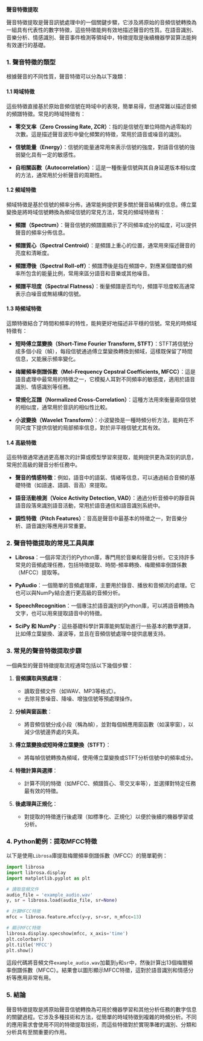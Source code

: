 **聲音特徵提取**

聲音特徵提取是聲音訊號處理中的一個關鍵步驟，它涉及將原始的音頻信號轉換為一組具有代表性的數字特徵，這些特徵能夠有效地描述聲音的性質。在語音識別、音樂分析、情感識別、聲音事件檢測等領域中，特徵提取是後續機器學習算法能夠有效運行的基礎。

### 1. **聲音特徵的類型**

根據聲音的不同性質，聲音特徵可以分為以下幾類：

#### 1.1 時域特徵
這些特徵直接基於原始音頻信號在時域中的表現，簡單易得，但通常難以描述音頻的頻譜特徵。常見的時域特徵有：

- **零交叉率（Zero Crossing Rate, ZCR）**：指的是信號在單位時間內過零點的次數。這是描述聲音波形中變化頻繁的特徵，常用於語音或噪音的識別。
  
- **信號能量（Energy）**：信號的能量通常用來表示信號的強度，對語音信號的強弱變化具有一定的敏感性。

- **自相關函數（Autocorrelation）**：這是一種衡量信號與其自身延遲版本相似度的方法，通常用於分析聲音的周期性。

#### 1.2 頻域特徵
頻域特徵是基於信號的頻率分佈，通常能夠提供更多關於聲音結構的信息。傅立葉變換是將時域信號轉換為頻域信號的常見方法，常見的頻域特徵有：

- **頻譜（Spectrum）**：聲音信號的頻譜圖顯示了不同頻率成分的幅度，可以提供聲音的頻率分佈信息。

- **頻譜質心（Spectral Centroid）**：是頻譜上重心的位置，通常用來描述聲音的亮度和清晰度。

- **頻譜滯後（Spectral Roll-off）**：頻譜滯後是指在頻譜中，對應某個閾值的頻率所包含的能量比例，常用來區分語音和音樂或其他噪音。

- **頻譜平坦度（Spectral Flatness）**：衡量頻譜是否均勻，頻譜平坦度較高通常表示白噪音或無結構的信號。

#### 1.3 時頻域特徵
這類特徵結合了時間和頻率的特性，能夠更好地描述非平穩的信號。常見的時頻域特徵有：

- **短時傅立葉變換（Short-Time Fourier Transform, STFT）**：STFT將信號分成多個小段（幀），每段信號通過傅立葉變換轉換到頻域，這樣既保留了時間信息，又能展示頻率變化。

- **梅爾頻率倒譜係數（Mel-Frequency Cepstral Coefficients, MFCC）**：這是語音處理中最常用的特徵之一，它模擬人耳對不同頻率的敏感度，適用於語音識別、情感識別等任務。

- **常規化互譜（Normalized Cross-Correlation）**：這種方法用來衡量兩個信號的相似度，通常用於音訊的相似性比較。

- **小波變換（Wavelet Transform）**：小波變換是一種時頻分析方法，能夠在不同尺度下提供信號的局部頻率信息，對於非平穩信號尤其有效。

#### 1.4 高級特徵
這些特徵通常通過更高層次的計算或模型學習來提取，能夠提供更為深刻的訊息，常用於高級的聲音分析任務中。

- **聲音的情感特徵**：例如，語音中的語氣、情緒等信息，可以通過結合音頻的基礎特徵（如語速、語調、音高）來提取。

- **語音活動檢測（Voice Activity Detection, VAD）**：通過分析音頻中的靜音與語音段落來識別語音活動，常用於語音通信和語音識別系統中。

- **調性特徵（Pitch Features）**：音高是聲音中最基本的特徵之一，對音樂分析、語音識別等應用非常重要。

### 2. **聲音特徵提取的常見工具與庫**

- **Librosa**：一個非常流行的Python庫，專門用於音樂和聲音分析。它支持許多常見的音頻處理任務，包括特徵提取、時間-頻率轉換、梅爾頻率倒譜係數（MFCC）提取等。

- **PyAudio**：一個簡單的音頻處理庫，主要用於錄音、播放和音頻流的處理。它也可以與NumPy結合進行更高級的音頻分析。

- **SpeechRecognition**：一個專注於語音識別的Python庫，可以將語音轉換為文字，也可以用來提取語音中的特徵。

- **SciPy 和 NumPy**：這些基礎科學計算庫能夠幫助進行一些基本的數學運算，比如傅立葉變換、濾波等，並且在音頻信號處理中提供底層支持。

### 3. **常見的聲音特徵提取步驟**

一個典型的聲音特徵提取流程通常包括以下幾個步驟：

1. **音頻讀取與預處理**：
   - 讀取音頻文件（如WAV、MP3等格式）。
   - 去除背景噪音、降噪、增強信號等預處理操作。

2. **分幀與窗函數**：
   - 將音頻信號分成小段（稱為幀），並對每個幀應用窗函數（如漢寧窗），以減少信號邊界處的失真。

3. **傅立葉變換或短時傅立葉變換（STFT）**：
   - 將每幀信號轉換為頻域，使用傅立葉變換或STFT分析信號中的頻率成分。

4. **特徵計算與選擇**：
   - 計算不同的特徵（如MFCC、頻譜質心、零交叉率等），並選擇對特定任務最有效的特徵。

5. **後處理與正規化**：
   - 對提取的特徵進行後處理（如標準化、正規化）以便於後續的機器學習或分析。

### 4. **Python範例：提取MFCC特徵**

以下是使用`Librosa`庫提取梅爾頻率倒譜係數（MFCC）的簡單範例：

```python
import librosa
import librosa.display
import matplotlib.pyplot as plt

# 讀取音頻文件
audio_file = 'example_audio.wav'
y, sr = librosa.load(audio_file, sr=None)

# 計算MFCC特徵
mfcc = librosa.feature.mfcc(y=y, sr=sr, n_mfcc=13)

# 顯示MFCC特徵
librosa.display.specshow(mfcc, x_axis='time')
plt.colorbar()
plt.title('MFCC')
plt.show()
```

這段代碼將音頻文件`example_audio.wav`加載到`y`和`sr`中，然後計算出13個梅爾頻率倒譜係數（MFCC）。結果會以圖形顯示MFCC特徵，這對於語音識別和情感分析等應用非常有用。

### 5. **結論**

聲音特徵提取是將原始聲音信號轉換為可用於機器學習和其他分析任務的數字信息的關鍵過程。它涉及多種技術和方法，從簡單的時域特徵到複雜的時頻分析。不同的應用需求會使用不同的特徵提取技術，而這些特徵對於實現準確的識別、分類和分析具有至關重要的作用。